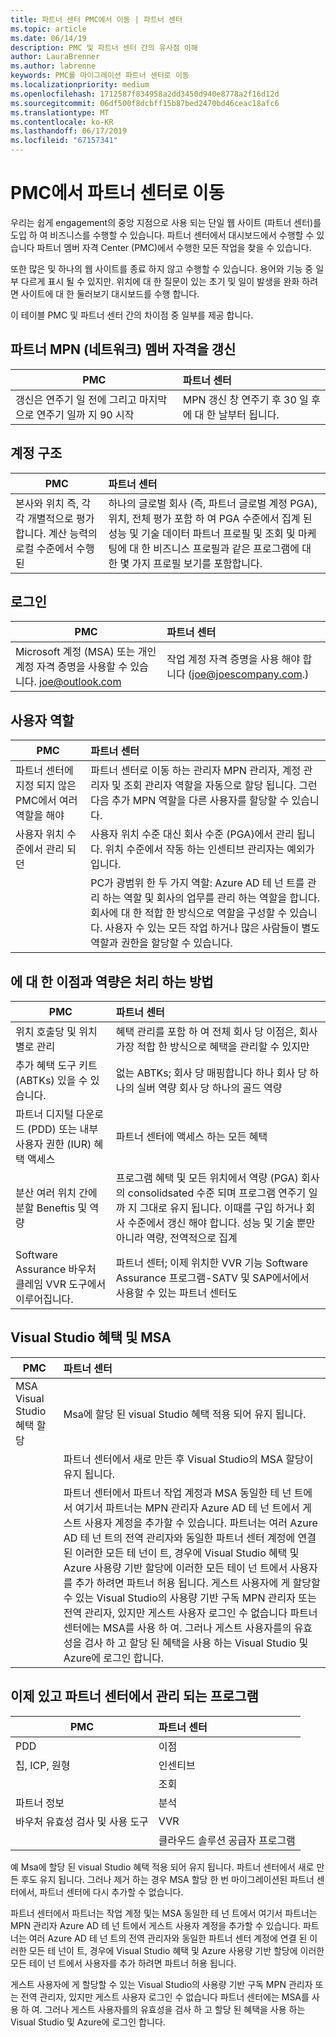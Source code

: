 ```yaml
---
title: 파트너 센터 PMC에서 이동 | 파트너 센터
ms.topic: article
ms.date: 06/14/19
description: PMC 및 파트너 센터 간의 유사점 이해
author: LauraBrenner
ms.author: labrenne
keywords: PMC를 마이그레이션 파트너 센터로 이동
ms.localizationpriority: medium
ms.openlocfilehash: 1712587f834958a2dd3450d940e8778a2f16d12d
ms.sourcegitcommit: 06df500f8dcbff15b87bed2470bd46ceac18afc6
ms.translationtype: MT
ms.contentlocale: ko-KR
ms.lasthandoff: 06/17/2019
ms.locfileid: "67157341"
---
```

# <a name="moving-from-pmc-to-partner-center"></a>PMC에서 파트너 센터로 이동

우리는 쉽게 engagement의 중앙 지점으로 사용 되는 단일 웹 사이트 (파트너 센터)를 도입 하 여 비즈니스를 수행할 수 있습니다. 파트너 센터에서 대시보드에서 수행할 수 있습니다 파트너 멤버 자격 Center (PMC)에서 수행한 모든 작업을 찾을 수 있습니다. 

또한 많은 및 하나의 웹 사이트를 종료 하지 않고 수행할 수 있습니다. 용어와 기능 중 일부 다르게 표시 될 수 있지만. 위치에 대 한 질문이 있는 초기 및 일이 발생을 완화 하려면 사이트에 대 한 둘러보기 대시보드를 수행 합니다.

이 테이블 PMC 및 파트너 센터 간의 차이점 중 일부를 제공 합니다.

## <a name="renewing-your-partner-network-mpn-membership"></a>파트너 MPN (네트워크) 멤버 자격을 갱신

|**PMC**   |**파트너 센터**|
|----------------------|:-----------------------------|
|갱신은 연주기 일 전에 그리고 마지막으로 연주기 일까 지 90 시작| MPN 갱신 창 연주기 후 30 일 후에 대 한 날부터 됩니다.|

## <a name="account-structure"></a>계정 구조

|**PMC**   |**파트너 센터**|
|----------------------|:-----------------------------|
|본사와 위치 즉, 각각 개별적으로 평가 합니다. 계산 능력의 로컬 수준에서 수행 된|하나의 글로벌 회사 (즉, 파트너 글로벌 계정 PGA), 위치, 전체 평가 포함 하 여 PGA 수준에서 집계 된 성능 및 기술 데이터 파트너 프로필 및 조회 및 마케팅에 대 한 비즈니스 프로필과 같은 프로그램에 대 한 몇 가지 프로필 보기를 포함합니다.|

## <a name="sign-in"></a>로그인

|**PMC**   |**파트너 센터**|
|----------------------|:-----------------------------|
|Microsoft 계정 (MSA) 또는 개인 계정 자격 증명을 사용할 수 있습니다. joe@outlook.com|작업 계정 자격 증명을 사용 해야 합니다 (joe@joescompany.com.)|

## <a name="user-roles"></a>사용자 역할

|**PMC**   |**파트너 센터**|
|----------------------|:-----------------------------|
|파트너 센터에 지정 되지 않은 PMC에서 여러 역할을 해야|파트너 센터로 이동 하는 관리자 MPN 관리자, 계정 관리자 및 조회 관리자 역할을 자동으로 할당 됩니다. 그런 다음 추가 MPN 역할을 다른 사용자를 할당할 수 있습니다.|
|사용자 위치 수준에서 관리 되 던|사용자 위치 수준 대신 회사 수준 (PGA)에서 관리 됩니다. 위치 수준에서 작동 하는 인센티브 관리자는 예외가입니다.|
|   |PC가 광범위 한 두 가지 역할: Azure AD 테 넌 트를 관리 하는 역할 및 회사의 업무를 관리 하는 역할을 합니다. 회사에 대 한 적합 한 방식으로 역할을 구성할 수 있습니다. 사용자 수 있는 모든 작업 하거나 많은 사람들이 별도 역할과 권한을 할당할 수 있습니다. 

## <a name="how-benefits-and-competencies-are-accounted-for"></a>에 대 한 이점과 역량은 처리 하는 방법

|**PMC**   |**파트너 센터**|
|----------------------|:-----------------------------|
|위치 호출당 및 위치 별로 관리|혜택 관리를 포함 하 여 전체 회사 당 이점은, 회사 가장 적합 한 방식으로 혜택을 관리할 수 있지만 |
|추가 혜택 도구 키트 (ABTKs) 있을 수 있습니다.|없는 ABTKs; 회사 당 매핑합니다 하나 회사 당 하나의 실버 역량 회사 당 하나의 골드 역량|
|파트너 디지털 다운로드 (PDD) 또는 내부 사용자 권한 (IUR) 혜택 액세스|파트너 센터에 액세스 하는 모든 혜택|
|분산 여러 위치 간에 분할 Beneftis 및 역량|프로그램 혜택 및 모든 위치에서 역량 (PGA) 회사의 consolidsated 수준 되며 프로그램 연주기 일까 지 그대로 유지 됩니다. 이때를 구입 하거나 회사 수준에서 갱신 해야 합니다. 성능 및 기술 뿐만 아니라 역량, 전역적으로 집계|
|Software Assurance 바우처 클레임 VVR 도구에서 이루어집니다.|파트너 센터; 이제 위치한 VVR 기능 Software Assurance 프로그램-SATV 및 SAP에서에서 사용할 수 있는 파트너 센터도|

## <a name="visual-studio-benefits-and-msa"></a>Visual Studio 혜택 및 MSA

|**PMC**   |**파트너 센터**   |
|-----------------|:-----------------|
|MSA Visual Studio 혜택 할당|Msa에 할당 된 visual Studio 혜택 적용 되어 유지 됩니다.|
||파트너 센터에서 새로 만든 후 Visual Studio의 MSA 할당이 유지 됩니다.|
||파트너 센터에서 파트너 작업 계정과 MSA 동일한 테 넌 트에서 여기서 파트너는 MPN 관리자 Azure AD 테 넌 트에서 게스트 사용자 계정을 추가할 수 있습니다. 파트너는 여러 Azure AD 테 넌 트의 전역 관리자와 동일한 파트너 센터 계정에 연결 된 이러한 모든 테 넌이 트, 경우에 Visual Studio 혜택 및 Azure 사용량 기반 할당에 이러한 모든 테이 넌 트에서 사용자를 추가 하려면 파트너 허용 됩니다. 게스트 사용자에 게 할당할 수 있는 Visual Studio의 사용량 기반 구독 MPN 관리자 또는 전역 관리자, 있지만 게스트 사용자 로그인 수 없습니다 파트너 센터에는 MSA를 사용 하 여. 그러나 게스트 사용자를의 유효성을 검사 하 고 할당 된 혜택을 사용 하는 Visual Studio 및 Azure에 로그인 합니다. |

## <a name="programs-now-located-and-managed-in-partner-center"></a>이제 있고 파트너 센터에서 관리 되는 프로그램 

|**PMC**   |**파트너 센터**|
|----------------------|:-----------------------------|
|PDD  |이점|
|칩, ICP, 원형 | 인센티브|
||조회|
|파트너 정보| 분석|
|바우처 유효성 검사 및 사용 도구| VVR |
|           |클라우드 솔루션 공급자 프로그램|

예 Msa에 할당 된 visual Studio 혜택 적용 되어 유지 됩니다. 파트너 센터에서 새로 만든 후도 유지 됩니다. 그러나 제거 하는 경우 MSA 할당 한 번 마이그레이션된 파트너 센터에서, 파트너 센터에 다시 추가할 수 없습니다.

파트너 센터에서 파트너는 작업 계정 및는 MSA 동일한 테 넌 트에서 여기서 파트너는 MPN 관리자 Azure AD 테 넌 트에서 게스트 사용자 계정을 추가할 수 있습니다. 파트너는 여러 Azure AD 테 넌 트의 전역 관리자와 동일한 파트너 센터 계정에 연결 된 이러한 모든 테 넌이 트, 경우에 Visual Studio 혜택 및 Azure 사용량 기반 할당에 이러한 모든 테이 넌 트에서 사용자를 추가 하려면 파트너 허용 됩니다.

게스트 사용자에 게 할당할 수 있는 Visual Studio의 사용량 기반 구독 MPN 관리자 또는 전역 관리자, 있지만 게스트 사용자 로그인 수 없습니다 파트너 센터에는 MSA를 사용 하 여. 그러나 게스트 사용자를의 유효성을 검사 하 고 할당 된 혜택을 사용 하는 Visual Studio 및 Azure에 로그인 합니다.